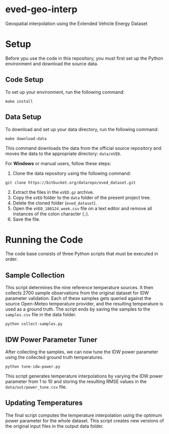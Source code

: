 # eved-geo-interp
Geospatial interpolation using the Extended Vehicle Energy Dataset

# Setup
Before ypu use the code in this repository, you must first set up the Python environment and download the source data.

## Code Setup
To set up your environment, run the following command:
```shell
make install
```
## Data Setup
To download and set up your data directory, run the following command:
```shell
make download-data
```
This command downloads the data from the official source repository and moves the data to the appropriate directory: `data/eVED`.

For **Windows** or manual users, follow these steps:

1. Clone the data repository using the following command:
```
git clone https://bitbucket.org/datarepo/eved_dataset.git
```
2. Extract the files in the `eVED.gz` archive. 
3. Copy the `eVED` folder to the `data` folder of the present project tree. 
4. Delete the cloned folder (`eved_dataset`). 
5. Open the `eVED_180124_week.csv` file on a text editor and remove all instances of the colon character (`;`). 
6. Save the file.

# Running the Code

The code base consists of three Python scripts that must be executed in order.

## Sample Collection
This script determines the nine reference temperature sources.
It then collects 2700 sample observations from the original dataset for IDW parameter validation.
Each of these samples gets queried against the source Open-Meteo temperature provider, and the resulting temperature is used as a ground truth.
The script ends by saving the samples to the `samples.csv` file in the data folder.

```shell
python collect-samples.py
```

## IDW Power Parameter Tuner
After collecting the samples, we can now tune the IDW power parameter using the collected ground truth temperatures.

```shell
python tune-idw-power.py
```

This script generates temperature interpolations by varying the IDW power parameter from 1 to 10 and storing the resulting RMSE values in the `data/out/power_tune.csv` file.

## Updating Temperatures
The final script computes the temperature interpolation using the optimum power parameter for the whole dataset.
This script creates new versions of the original input files in the output data folder.